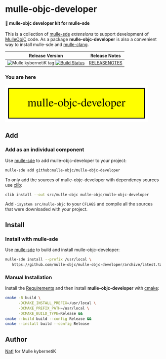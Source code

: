 # mulle-objc-developer

#### 🎩 mulle-objc developer kit for mulle-sde

This is a collection of [mulle-sde](//github.com/mulle-sde/mulle-sde)
*extensions* to support development of [MulleObjC](//github.com/mulle-objc)
code. As a package **mulle-objc-developer** is also a convenient way to
install mulle-sde and [mulle-clang](//github.com/Codeon-GmbH/mulle-clang).




| Release Version                                       | Release Notes
|-------------------------------------------------------|--------------
| ![Mulle kybernetiK tag](https://img.shields.io/github/tag/mulle-objc/mulle-objc-developer.svg?branch=release) [![Build Status](https://github.com/mulle-objc/mulle-objc-developer/workflows/CI/badge.svg?branch=release)](//github.com/mulle-objc/mulle-objc-developer/actions) | [RELEASENOTES](RELEASENOTES.md) |






### You are here

![Overview](overview.dot.svg)





## Add

### Add as an individual component

Use [mulle-sde](//github.com/mulle-sde) to add mulle-objc-developer to your project:

``` sh
mulle-sde add github:mulle-objc/mulle-objc-developer
```

To only add the sources of mulle-objc-developer with dependency
sources use [clib](https://github.com/clibs/clib):


``` sh
clib install --out src/mulle-objc mulle-objc/mulle-objc-developer
```

Add `-isystem src/mulle-objc` to your `CFLAGS` and compile all the sources that were downloaded with your project.


## Install

### Install with mulle-sde

Use [mulle-sde](//github.com/mulle-sde) to build and install mulle-objc-developer:

``` sh
mulle-sde install --prefix /usr/local \
   https://github.com/mulle-objc/mulle-objc-developer/archive/latest.tar.gz
```

### Manual Installation

Install the [Requirements](#Requirements) and then
install **mulle-objc-developer** with [cmake](https://cmake.org):

``` sh
cmake -B build \
      -DCMAKE_INSTALL_PREFIX=/usr/local \
      -DCMAKE_PREFIX_PATH=/usr/local \
      -DCMAKE_BUILD_TYPE=Release &&
cmake --build build --config Release &&
cmake --install build --config Release
```


## Author

[Nat!](https://mulle-kybernetik.com/weblog) for Mulle kybernetiK  



